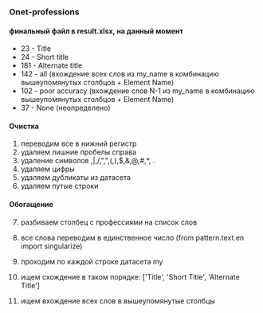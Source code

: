 ### Onet-professions

#### финальный файл в result.xlsx, на данный момент 
- 23 - Title
- 24 - Short title
- 181 - Alternate title
- 142 - all (вхождение всех слов из my_name в комбинацию вышеупомянутых столбцов + Element Name)
- 102 - poor accuracy (вхождение слов N-1 из my_name в комбинацию вышеупомянутых столбцов + Element Name)
- 37 - None (неопределено)

#### Очистка

1. переводим все в нижний регистр
2. удаляем лишние пробелы справа
3. удаление символов \,|,/,",",(,),$,&,@,#,*, .
4. удаляем цифры
5. удаляем дубликаты из датасета
6. удаляем путые строки

#### Обогащение

7. разбиваем столбец с профессиями на список слов
8. все слова переводим в единственное число (from pattern.text.en import singularize)


9. проходим по каждой строке датасета my
10. ищем схождение в таком порядке: ['Title', 'Short Title', 'Alternate Title']
11. ищем вхождение всех слов в вышеупомянутые столбцы
